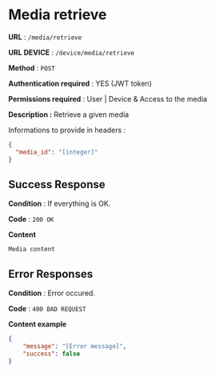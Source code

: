 # Media retrieve

**URL** : `/media/retrieve`

**URL DEVICE** : `/device/media/retrieve`

**Method** : `POST`

**Authentication required** : YES (JWT token)

**Permissions required** : User | Device & Access to the media

**Description :**
Retrieve a given media

Informations to provide in headers :

```json
{
  "media_id": "[integer]"
}
```

## Success Response

**Condition** : If everything is OK.

**Code** : `200 OK`

**Content**

```
Media content
```

## Error Responses

**Condition** : Error occured.

**Code** : `400 BAD REQUEST`

**Content example**

```json
{
    "message": "[Error message]",
    "success": false
}
```